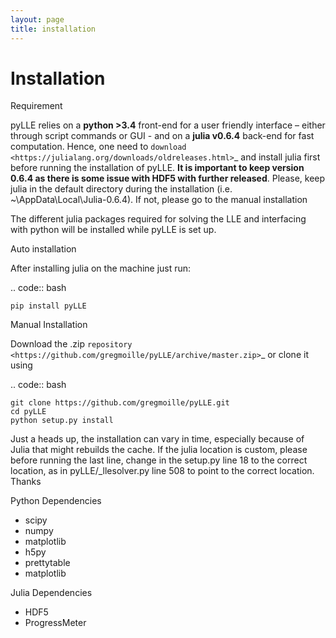 ```yaml
---
layout: page
title: installation
---
```


# Installation


Requirement


pyLLE relies on a **python >3.4** front-end for a user friendly interface – either through script commands or GUI - and on a **julia v0.6.4** back-end for fast computation. Hence, one need to `download <https://julialang.org/downloads/oldreleases.html>`_ and install julia first before running the installation of pyLLE. **It is important to keep version 0.6.4 as there is some issue with HDF5 with further released**. Please, keep julia in the default directory during the installation (i.e. ~\AppData\Local\Julia-0.6.4\). If not, please go to the manual installation

The different julia packages required for solving the LLE and interfacing with python will be installed while pyLLE is set up. 


Auto installation


After installing julia on the machine just run: 

.. code:: bash

    pip install pyLLE


Manual Installation


Download the .zip `repository <https://github.com/gregmoille/pyLLE/archive/master.zip>`_ or clone it using 

.. code:: bash

    git clone https://github.com/gregmoille/pyLLE.git
    cd pyLLE
    python setup.py install

Just a heads up, the installation can vary in time, especially because of Julia that might rebuilds the cache. If the julia location is custom, please before running the last line, change in the setup.py line 18 to the correct location, as in pyLLE/_llesolver.py line 508 to point to the correct location. Thanks

Python Dependencies


- scipy
- numpy
- matplotlib
- h5py
- prettytable
- matplotlib

Julia Dependencies


- HDF5
- ProgressMeter